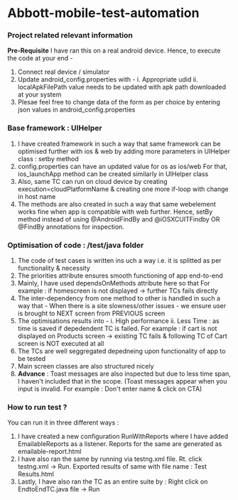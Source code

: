 # Abbott-mobile-test-automation

### Project related relevant information
**Pre-Requisite** 
I have ran this on a real android device.
Hence, to execute the code at your end -
1. Connect real device / simulator
2. Update android_config.properties with -
   i. Appropriate udid
   ii. localApkFilePath value needs to be updated with apk path downloaded at your system
3. Plesae feel free to change data of the form as per choice by entering json values in android_config.properties

### Base framework : UIHelper
1. I have created framework in such a way that same framework can be optimised
further with ios & web by adding more parameters in UIHelper class : setby method
2. config.properties can have an updated value for os as ios/web
For that, ios_launchApp method can be created similarly in UIHelper class
3. Also, same TC can run on cloud device by creating execution=cloudPlatformName
& creating one more if-loop with change in host name
4. The methods are also created in such a way that same webelement works fine when app is compatible
with web further. Hence, setBy method instead of using @AndroidFindBy
and @iOSXCUITFindby OR @FindBy annotations for inspection.

### Optimisation of code : /test/java folder
1. The code of test cases is written ins uch a way i.e. it is splitted
as per functionality & necessity
2. The priorities attribute ensures smooth functioning of app end-to-end
3. Mainly, I have used dependsOnMethods attribute here so that
For example : if homescreen is not displayed -> further TCs fails directly
4. The inter-dependency from one method to other is handled in such a way that -
When there is a site slowness/other issues - we ensure user is brought to
NEXT screen from PREVIOUS screen
5. The optimisations results into -
i. High performance
ii. Less Time : as time is saved if depedendent TC is failed. For example : if cart is not displayed on Products screen
-> existing TC fails & following TC of Cart screen is NOT executed at all
6. The TCs are well seggregated depedneing upon functionality of app to be tested
7. Main screen classes are also structured nicely
8. **Advance** : Toast messages are also inspected but due to less time span, I haven't included that in the scope.
   (Toast messages appear when you input is invalid. For example : Don't enter name & click on CTA)

### How to run test ?
You can run it in three different ways :
1. I have created a new configuration RunWithReports where I have added EmailableReports as a listener.
   Reports for the same are generated as emailable-report.html
2. I have also ran the same by running via testng.xml file. Rt. click testng.xml -> Run.
Exported results of same with file name : Test Results.html
3. Lastly, I have also ran the TC as an entire suite by :
Right click on EndtoEndTC.java file -> Run

  
  
 
